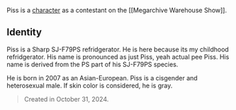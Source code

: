 Piss is a [character](Characters) as a contestant on the [[Megarchive Warehouse Show]].

## Identity

Piss is a Sharp SJ-F79PS refridgerator. He is here because its my childhood refridgerator. His name is pronounced as just Piss, yeah actual pee Piss. His name is derived from the PS part of his SJ-F79PS species.

He is born in 2007 as an Asian-European. Piss is a cisgender and heterosexual male.
If skin color is considered, he is gray.


> Created in October 31, 2024.